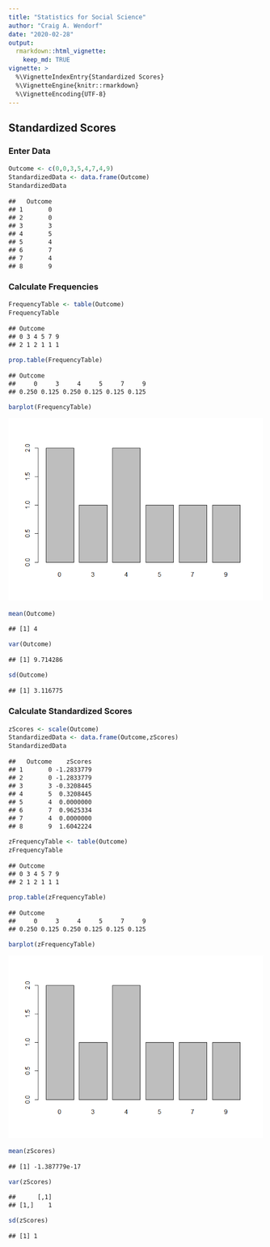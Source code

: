 ```yaml
---
title: "Statistics for Social Science"
author: "Craig A. Wendorf"
date: "2020-02-28"
output: 
  rmarkdown::html_vignette:
    keep_md: TRUE
vignette: >
  %\VignetteIndexEntry{Standardized Scores}
  %\VignetteEngine{knitr::rmarkdown}
  %\VignetteEncoding{UTF-8}
---
```




## Standardized Scores

### Enter Data


```r
Outcome <- c(0,0,3,5,4,7,4,9)
StandardizedData <- data.frame(Outcome)
StandardizedData
```

```
##   Outcome
## 1       0
## 2       0
## 3       3
## 4       5
## 5       4
## 6       7
## 7       4
## 8       9
```

### Calculate Frequencies


```r
FrequencyTable <- table(Outcome)
FrequencyTable
```

```
## Outcome
## 0 3 4 5 7 9 
## 2 1 2 1 1 1
```

```r
prop.table(FrequencyTable)
```

```
## Outcome
##     0     3     4     5     7     9 
## 0.250 0.125 0.250 0.125 0.125 0.125
```

```r
barplot(FrequencyTable)
```

![](figures/unnamed-chunk-3-1.png)<!-- -->

```r
mean(Outcome)
```

```
## [1] 4
```

```r
var(Outcome)
```

```
## [1] 9.714286
```

```r
sd(Outcome)
```

```
## [1] 3.116775
```

### Calculate Standardized Scores


```r
zScores <- scale(Outcome)
StandardizedData <- data.frame(Outcome,zScores)
StandardizedData
```

```
##   Outcome    zScores
## 1       0 -1.2833779
## 2       0 -1.2833779
## 3       3 -0.3208445
## 4       5  0.3208445
## 5       4  0.0000000
## 6       7  0.9625334
## 7       4  0.0000000
## 8       9  1.6042224
```

```r
zFrequencyTable <- table(Outcome)
zFrequencyTable
```

```
## Outcome
## 0 3 4 5 7 9 
## 2 1 2 1 1 1
```

```r
prop.table(zFrequencyTable)
```

```
## Outcome
##     0     3     4     5     7     9 
## 0.250 0.125 0.250 0.125 0.125 0.125
```

```r
barplot(zFrequencyTable)
```

![](figures/unnamed-chunk-4-1.png)<!-- -->

```r
mean(zScores)
```

```
## [1] -1.387779e-17
```

```r
var(zScores)
```

```
##      [,1]
## [1,]    1
```

```r
sd(zScores)
```

```
## [1] 1
```
